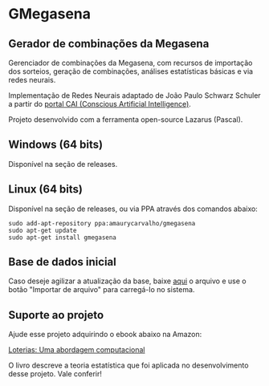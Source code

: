 # GMegasena
## Gerador de combinações da Megasena

Gerenciador de combinações da Megasena, com recursos de importação dos sorteios, geração de combinações, análises estatísticas básicas e via redes neurais.

Implementação de Redes Neurais adaptado de João Paulo Schwarz Schuler a partir do [portal CAI (Conscious Artificial Intelligence)](https://sourceforge.net/projects/cai/).

Projeto desenvolvido com a ferramenta open-source Lazarus (Pascal).

## Windows (64 bits)

Disponível na seção de releases.

## Linux (64 bits)

Disponível na seção de releases, ou via PPA através dos comandos abaixo:

    sudo add-apt-repository ppa:amaurycarvalho/gmegasena
    sudo apt-get update
    sudo apt-get install gmegasena

## Base de dados inicial

Caso deseje agilizar a atualização da base, baixe [aqui](https://github.com/amaurycarvalho/GMegasena/blob/main/base/base.zip) o arquivo e use o botão "Importar de arquivo" para carregá-lo no sistema.

## Suporte ao projeto

Ajude esse projeto adquirindo o ebook abaixo na Amazon:

[Loterias: Uma abordagem computacional](https://www.amazon.com.br/Loterias-abordagem-computacional-Amaury-Carvalho-ebook/dp/B08N5L6PRZ)

O livro descreve a teoria estatística que foi aplicada no desenvolvimento desse projeto. Vale conferir!
